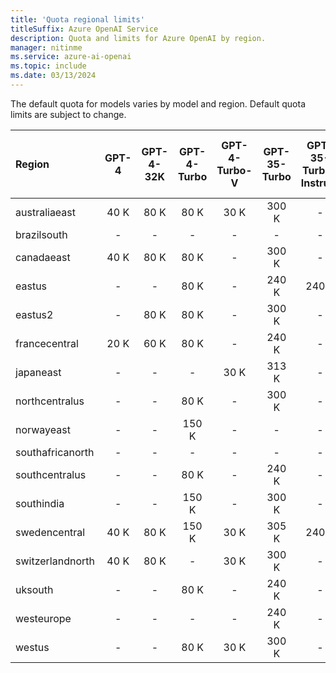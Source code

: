 ```yaml
---
title: 'Quota regional limits'
titleSuffix: Azure OpenAI Service
description: Quota and limits for Azure OpenAI by region.
manager: nitinme
ms.service: azure-ai-openai
ms.topic: include
ms.date: 03/13/2024
---
```


The default quota for models varies by model and region. Default quota limits are subject to change.

| Region           | GPT-4   | GPT-4-32K   | GPT-4-Turbo   | GPT-4-Turbo-V   | GPT-35-Turbo   | GPT-35-Turbo-Instruct   | Text-Embedding-Ada-002   | text-embedding-3-small   | text-embedding-3-large   | Babbage-002   | Babbage-002 - finetune   | Davinci-002   | Davinci-002 - finetune   | GPT-35-Turbo - finetune   | GPT-35-Turbo-1106 - finetune   | GPT-35-Turbo-0125 - finetune   |
|:-----------------|:-------:|:-----------:|:-------------:|:---------------:|:--------------:|:-----------------------:|:------------------------:|:------------------------:|:------------------------:|:-------------:|:------------------------:|:-------------:|:------------------------:|:-------------------------:|:------------------------------:|:-------------------------------|
| australiaeast    | 40 K    | 80 K        | 80 K          | 30 K            | 300 K          | -                       | 350 K                    | -                        | -                        | -             | -                        | -             | -                        | -                         | -                              | -                              |
| brazilsouth      | -       | -           | -             | -               | -              | -                       | 350 K                    | -                        | -                        | -             | -                        | -             | -                        | -                         | -                              | -                              |
| canadaeast       | 40 K    | 80 K        | 80 K          | -               | 300 K          | -                       | 350 K                    | 350 K                    | 350 K                    | -             | -                        | -             | -                        | -                         | -                              | -                              |
| eastus           | -       | -           | 80 K          | -               | 240 K          | 240 K                   | 240 K                    | 350 K                    | 350 K                    | -             | -                        | -             | -                        | -                         | -                              | -                              |
| eastus2          | -       | 80 K        | 80 K          | -               | 300 K          | -                       | 350 K                    | 350 K                    | 350 K                    | -             | -                        | -             | -                        | -                         | -                              | -                              |
| francecentral    | 20 K    | 60 K        | 80 K          | -               | 240 K          | -                       | 240 K                    | -                        | -                        | -             | -                        | -             | -                        | -                         | -                              | -                              |
| japaneast        | -       | -           | -             | 30 K            | 313 K          | -                       | 350 K                    | -                        | -                        | -             | -                        | -             | -                        | -                         | -                              | -                              |
| northcentralus   | -       | -           | 80 K          | -               | 300 K          | -                       | 350 K                    | -                        | -                        | 240 K         | 250 K                    | 240 K         | 250 K                    | 250 K                     | 250 K                          | 250 K                          |
| norwayeast       | -       | -           | 150 K         | -               | -              | -                       | 350 K                    | -                        | -                        | -             | -                        | -             | -                        | -                         | -                              | -                              |
| southafricanorth | -       | -           | -             | -               | -              | -                       | 350 K                    | -                        | -                        | -             | -                        | -             | -                        | -                         | -                              | -                              |
| southcentralus   | -       | -           | 80 K          | -               | 240 K          | -                       | 240 K                    | -                        | -                        | -             | -                        | -             | -                        | -                         | -                              | -                              |
| southindia       | -       | -           | 150 K         | -               | 300 K          | -                       | 350 K                    | -                        | -                        | -             | -                        | -             | -                        | -                         | -                              | -                              |
| swedencentral    | 40 K    | 80 K        | 150 K         | 30 K            | 305 K          | 240 K                   | 350 K                    | -                        | -                        | 240 K         | 250 K                    | 240 K         | 250 K                    | 250 K                     | 250 K                          | 250 K                          |
| switzerlandnorth | 40 K    | 80 K        | -             | 30 K            | 300 K          | -                       | 350 K                    | -                        | -                        | -             | -                        | -             | -                        | -                         | -                              | -                              |
| uksouth          | -       | -           | 80 K          | -               | 240 K          | -                       | 350 K                    | -                        | -                        | -             | -                        | -             | -                        | -                         | -                              | -                              |
| westeurope       | -       | -           | -             | -               | 240 K          | -                       | 240 K                    | -                        | -                        | -             | -                        | -             | -                        | -                         | -                              | -                              |
| westus           | -       | -           | 80 K          | 30 K            | 300 K          | -                       | 350 K                    | -                        | -                        | -             | -                        | -             | -                        | -                         | -                              | -                              |